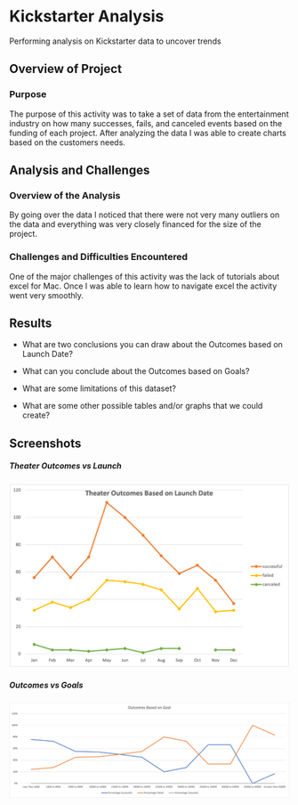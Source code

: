 # Kickstarter Analysis

Performing analysis on Kickstarter data to uncover trends

## Overview of Project

### Purpose

The purpose of this activity was to take a set of data from the entertainment
industry on how many successes, fails, and canceled events based on the funding
of each project. After analyzing the data I was able to create charts based on
the customers needs.

## Analysis and Challenges

### Overview of the Analysis

By going over the data I noticed that there were not very many outliers on the data and everything was very closely financed for the size of the project.

### Challenges and Difficulties Encountered

One of the major challenges of this activity was the lack of tutorials about excel for Mac. Once I was able to learn how to navigate excel the activity went very smoothly.

## Results

- What are two conclusions you can draw about the Outcomes based on Launch Date?

- What can you conclude about the Outcomes based on Goals?

- What are some limitations of this dataset?

- What are some other possible tables and/or graphs that we could create?

## Screenshots

##### Theater Outcomes vs Launch

![Theater_Outcomes_vs_Launch](./resources/Theater_Outcomes_vs_Launch.png)

##### Outcomes vs Goals

![Outcomes_vs_Goals](./resources/Outcomes_vs_Goals.png)
